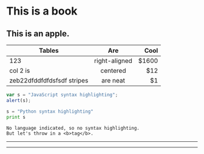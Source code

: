 # This is a book
## This is an apple.
| Tables        | Are           | Cool  |
| ------------- |:-------------:| -----:|
| 123      | right-aligned | $1600 |
| col 2 is      | centered      |   $12 |
| zeb22dfddfdfdsfsdf stripes | are neat      |    $1 |

```javascript
var s = "JavaScript syntax highlighting";
alert(s);
```

```python
s = "Python syntax highlighting"
print s
```

```
No language indicated, so no syntax highlighting.
But let's throw in a <b>tag</b>.
```
---
***
